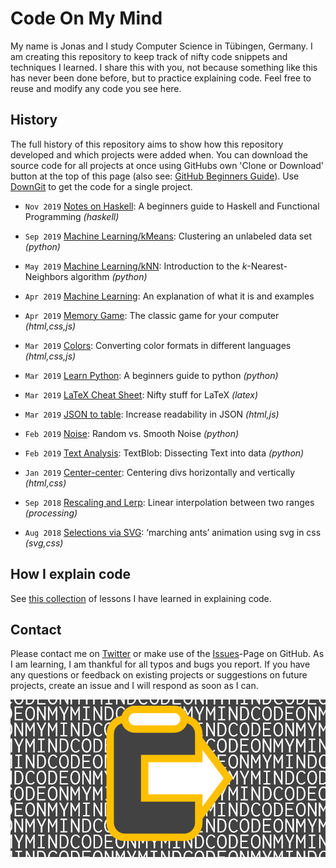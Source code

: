# Code On My Mind

My name is Jonas and I study Computer Science in Tübingen, Germany. I am creating this repository to keep track of nifty code snippets and techniques I learned. I share this with you, not because something like this has never been done before, but to practice explaining code. Feel free to reuse and modify any code you see here.

## History

The full history of this repository aims to show how this repository developed and which projects were added when. You can download the source code for all projects at once using GitHubs own 'Clone or Download' button at the top of this page (also see: [GitHub Beginners Guide](https://education.github.com/git-cheat-sheet-education.pdf)). Use [DownGit](https://minhaskamal.github.io/DownGit/#/home) to get the code for a single project.

- `Nov 2019` [Notes on Haskell](./projects/haskell-notes): A beginners guide to Haskell and Functional Programming _(haskell)_

- `Sep 2019` [Machine Learning/kMeans](./projects/machine-learning/kmeans): Clustering an unlabeled data set _(python)_

- `May 2019` [Machine Learning/kNN](./projects/machine-learning/knn): Introduction to the *k*-Nearest-Neighbors algorithm _(python)_

- `Apr 2019` [Machine Learning](./projects/machine-learning): An explanation of what it is and examples

- `Apr 2019` [Memory Game](./projects/memory-game): The classic game for your computer _(html,css,js)_

- `Mar 2019` [Colors](./projects/colors): Converting color formats in different languages _(html,css,js)_

- `Mar 2019` [Learn Python](./projects/learn-python): A beginners guide to python _(python)_

- `Mar 2019` [LaTeX Cheat Sheet](./projects/latex-cheat-sheet): Nifty stuff for LaTeX _(latex)_

- `Mar 2019` [JSON to table](./projects/json-to-table): Increase readability in JSON _(html,js)_

- `Feb 2019` [Noise](./projects/noise): Random vs. Smooth Noise _(python)_

- `Feb 2019` [Text Analysis](./projects/text-analysis): TextBlob: Dissecting Text into data _(python)_

- `Jan 2019` [Center-center](./projects/center-center): Centering divs horizontally and vertically _(html,css)_

- `Sep 2018` [Rescaling and Lerp](./projects/rescaling-and-lerp): Linear interpolation between two ranges _(processing)_

- `Aug 2018` [Selections via SVG](./projects/svg-selection): ‘marching ants’ animation using svg in css _(svg,css)_

## How I explain code

See [this collection](./projects/how-i-explain-code) of lessons I have learned in explaining code.

## Contact

Please contact me on [Twitter](https://twitter.com/Code_On_My_Mind) or make use of the [Issues](https://github.com/JonasKoenig/CodeOnMyMind/issues)-Page on GitHub. As I am learning, I am thankful for all typos and bugs you report. If you have any questions or feedback on existing projects or suggestions on future projects, create an issue and I will respond as soon as I can.

![Code On My Mind Banner](media/CodeOnMyMind_Banner.png)
